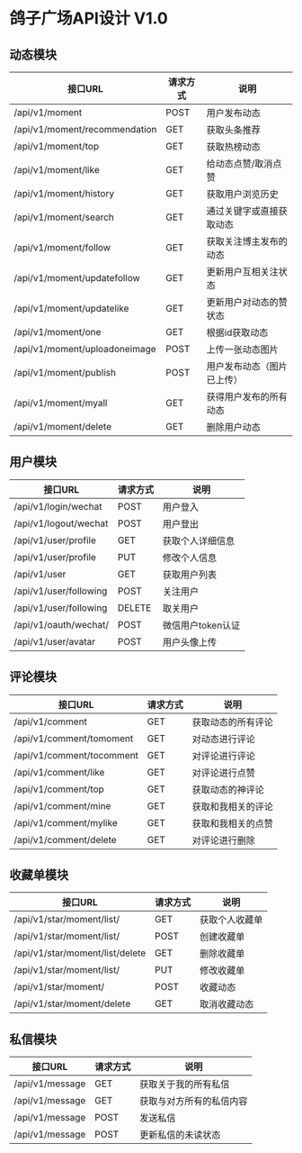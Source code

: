 # 鸽子广场API设计 V1.0

## 动态模块
| 接口URL | 请求方式 | 说明 |
| ------- | -------- | ---- |
| /api/v1/moment | POST |用户发布动态|
| /api/v1/moment/recommendation |  GET |获取头条推荐 |
| /api/v1/moment/top | GET  |  获取热榜动态|
| /api/v1/moment/like | GET  |  给动态点赞/取消点赞 |
| /api/v1/moment/history |  GET |  获取用户浏览历史 |
| /api/v1/moment/search | GET  |通过关键字或直接获取动态 |
| /api/v1/moment/follow| GET  |  获取关注博主发布的动态 |
| /api/v1/moment/updatefollow |  GET |  更新用户互相关注状态 |
| /api/v1/moment/updatelike | GET  |  更新用户对动态的赞状态|
| /api/v1/moment/one|  GET |  根据id获取动态 |
| /api/v1/moment/uploadoneimage |  POST |   上传一张动态图片|
| /api/v1/moment/publish |  POST |用户发布动态（图片已上传）|
| /api/v1/moment/myall| GET  |  获得用户发布的所有动态 |
| /api/v1/moment/delete |  GET |  删除用户动态 |


## 用户模块

| 接口URL                | 请求方式 | 说明              |
| ---------------------- | -------- | ----------------- |
| /api/v1/login/wechat   | POST     | 用户登入          |
| /api/v1/logout/wechat  | POST     | 用户登出          |
| /api/v1/user/profile   | GET      | 获取个人详细信息  |
| /api/v1/user/profile   | PUT      | 修改个人信息      |
| /api/v1/user           | GET      | 获取用户列表      |
| /api/v1/user/following | POST     | 关注用户          |
| /api/v1/user/following | DELETE   | 取关用户          |
| /api/v1/oauth/wechat/  | POST     | 微信用户token认证 |
| /api/v1/user/avatar    | POST     | 用户头像上传      |



## 评论模块

| 接口URL                   | 请求方式 | 说明               |
| ------------------------- | -------- | ------------------ |
| /api/v1/comment           | GET      | 获取动态的所有评论 |
| /api/v1/comment/tomoment  | GET      | 对动态进行评论     |
| /api/v1/comment/tocomment | GET      | 对评论进行评论     |
| /api/v1/comment/like      | GET      | 对评论进行点赞     |
| /api/v1/comment/top       | GET      | 获取动态的神评论   |
| /api/v1/comment/mine      | GET      | 获取和我相关的评论 |
| /api/v1/comment/mylike    | GET      | 获取和我相关的点赞 |
| /api/v1/comment/delete    | GET      | 对评论进行删除     |

## 收藏单模块

| 接口URL                         | 请求方式 | 说明           |
| ------------------------------- | -------- | -------------- |
| /api/v1/star/moment/list/       | GET      | 获取个人收藏单 |
| /api/v1/star/moment/list/       | POST     | 创建收藏单     |
| /api/v1/star/moment/list/delete | GET      | 删除收藏单     |
| /api/v1/star/moment/list/       | PUT      | 修改收藏单     |
| /api/v1/star/moment/            | POST     | 收藏动态       |
| /api/v1/star/moment/delete      | GET      | 取消收藏动态   |

## 私信模块

| 接口URL         | 请求方式 | 说明                     |
| --------------- | -------- | ------------------------ |
| /api/v1/message | GET      | 获取关于我的所有私信     |
| /api/v1/message | GET      | 获取与对方所有的私信内容 |
| /api/v1/message | POST     | 发送私信                 |
| /api/v1/message | POST     | 更新私信的未读状态       |
